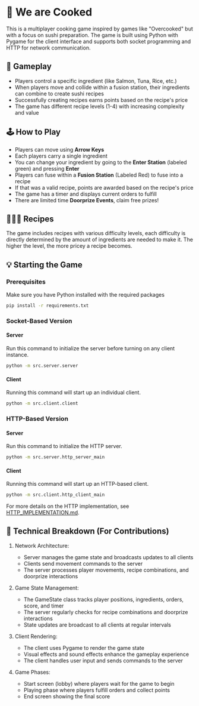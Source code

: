 # 🍣 We are Cooked

This is a multiplayer cooking game inspired by games like "Overcooked" but with a focus on sushi preparation. The game is built using Python with Pygame for the client interface and supports both socket programming and HTTP for network communication.

## 🍥 Gameplay

- Players control a specific ingredient (like Salmon, Tuna, Rice, etc.)
- When players move and collide within a fusion station, their ingredients can combine to create sushi recipes
- Successfully creating recipes earns points based on the recipe's price
- The game has different recipe levels (1-4) with increasing complexity and value

## 🕹️ How to Play
- Players can move using **Arrow Keys**
- Each players carry a single ingredient
- You can change your ingredient by going to the **Enter Station** (labeled green) and pressing **Enter**
- Players can fuse within a **Fusion Station** (Labeled Red) to fuse into a recipe
- If that was a valid recipe, points are awarded based on the recipe's price
- The game has a timer and displays current orders to fulfill
- There are limited time **Doorprize Events**, claim free prizes!

## 👨🏻‍🍳 Recipes
The game includes recipes with various difficulty levels, each difficulty is directly determined by the amount of ingredients are needed to make it. The higher the level, the more pricey a recipe becomes.

## 💡 Starting the Game
### Prerequisites
Make sure you have Python installed with the required packages
```sh
pip install -r requirements.txt
```

### Socket-Based Version
#### Server
Run this command to initialize the server before turning on any client instance.
```sh
python -m src.server.server
```

#### Client
Running this command will start up an individual client.
```sh
python -m src.client.client
```

### HTTP-Based Version
#### Server
Run this command to initialize the HTTP server.
```sh
python -m src.server.http_server_main
```

#### Client
Running this command will start up an HTTP-based client.
```sh
python -m src.client.http_client_main
```

For more details on the HTTP implementation, see [HTTP_IMPLEMENTATION.md](HTTP_IMPLEMENTATION.md).

## 🔧 Technical Breakdown (For Contributions)
1. Network Architecture:
   - Server manages the game state and broadcasts updates to all clients
   - Clients send movement commands to the server
   - The server processes player movements, recipe combinations, and doorprize 
interactions

2. Game State Management:
   - The GameState class tracks player positions, ingredients, orders, score, 
and timer
   - The server regularly checks for recipe combinations and doorprize 
interactions
   - State updates are broadcast to all clients at regular intervals

3. Client Rendering:
   - The client uses Pygame to render the game state
   - Visual effects and sound effects enhance the gameplay experience
   - The client handles user input and sends commands to the server

4. Game Phases:
   - Start screen (lobby) where players wait for the game to begin
   - Playing phase where players fulfill orders and collect points
   - End screen showing the final score

<!-- ## Credits
This game was made as a Finals Submission to our Network Programming course. Proper recognition due to the developers: -->